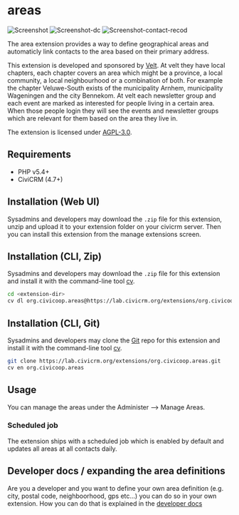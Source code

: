# areas

![Screenshot](/images/screenshot.png)
![Screenshot-dc](/images/screenshot-dc.png)
![Screenshot-contact-recod](/images/screenshot-contact-record.png)

The area extension provides a way to define geographical areas and automaticly link contacts to the area based on their primary address.

This extension is developed and sponsored by [Velt](http://velt.nu/). At velt they have local chapters, each chapter covers an area which might be a province, 
a local community, a local neighbourhood or a combination of both. For example the chapter Veluwe-South exists of the municipality Arnhem,  municipality Wageningen and the city Bennekom.
At velt each newsletter group and each event are marked  as interested for people living in a certain area. When those people login they will see the events and newsletter groups which are relevant for them based on the area they live in.

The extension is licensed under [AGPL-3.0](LICENSE.txt).

## Requirements

* PHP v5.4+
* CiviCRM (4.7+)

## Installation (Web UI)

Sysadmins and developers may download the `.zip` file for this extension, unzip and upload it to your extension folder on your civicrm server.
Then you can install this extension from the manage extensions screen. 

## Installation (CLI, Zip)

Sysadmins and developers may download the `.zip` file for this extension and
install it with the command-line tool [cv](https://github.com/civicrm/cv).

```bash
cd <extension-dir>
cv dl org.civicoop.areas@https://lab.civicrm.org/extensions/org.civicoop.areas/repository/master/archive.zip
```

## Installation (CLI, Git)

Sysadmins and developers may clone the [Git](https://en.wikipedia.org/wiki/Git) repo for this extension and
install it with the command-line tool [cv](https://github.com/civicrm/cv).

```bash
git clone https://lab.civicrm.org/extensions/org.civicoop.areas.git
cv en org.civicoop.areas
```

## Usage

You can manage the areas under the Administer --> Manage Areas.

### Scheduled job 

The extension ships with a scheduled job which is enabled by default and updates all areas at all contacts daily. 

## Developer docs / expanding the area definitions

Are you a developer and you want to define your own area definition (e.g. city, postal code, neighboorhood, gps etc...) you can do so in your own extension.
How you can do that is explained in the [developer docs](docs/developer.md)
